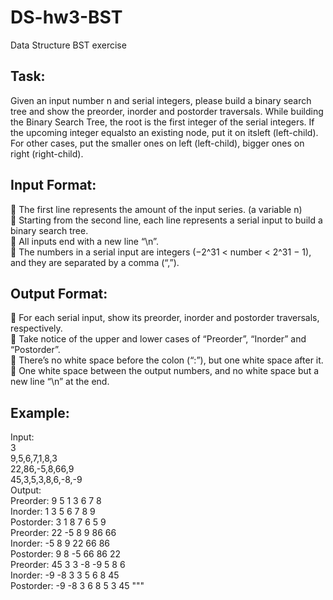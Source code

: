# DS-hw3-BST
Data Structure BST exercise

## Task:
Given an input number n and serial integers, please build a binary search tree and show the preorder,
inorder and postorder traversals. While building the Binary Search Tree, the root is the first integer of the
serial integers. If the upcoming integer equalsto an existing node, put it on itsleft (left-child). For other cases,
put the smaller ones on left (left-child), bigger ones on right (right-child).  

## Input Format:  
 The first line represents the amount of the input series. (a variable n)  
 Starting from the second line, each line represents a serial input to build a binary search tree.  
 All inputs end with a new line “\n”.  
 The numbers in a serial input are integers (−2^31 < number < 2^31 − 1), and they are separated by a
comma (“,”).

## Output Format:  
 For each serial input, show its preorder, inorder and postorder traversals, respectively.  
 Take notice of the upper and lower cases of “Preorder”, “Inorder” and “Postorder”.  
 There’s no white space before the colon (“:”), but one white space after it.  
 One white space between the output numbers, and no white space but a new line “\n” at the end.  

## Example:  
Input:  
3  
9,5,6,7,1,8,3  
22,86,-5,8,66,9  
45,3,5,3,8,6,-8,-9  
Output:  
Preorder: 9 5 1 3 6 7 8  
Inorder: 1 3 5 6 7 8 9  
Postorder: 3 1 8 7 6 5 9  
Preorder: 22 -5 8 9 86 66  
Inorder: -5 8 9 22 66 86  
Postorder: 9 8 -5 66 86 22  
Preorder: 45 3 3 -8 -9 5 8 6  
Inorder: -9 -8 3 3 5 6 8 45  
Postorder: -9 -8 3 6 8 5 3 45
"""
